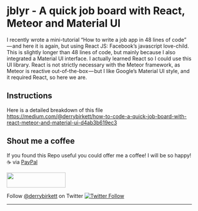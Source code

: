 # jblyr - A quick job board with React, Meteor and Material UI
I recently wrote a mini-tutorial “How to write a job app in 48 lines of code” — and here it is again, but using React JS: Facebook’s javascript love-child. This is slightly longer than 48 lines of code, but mainly because I also integrated a Material UI interface. I actually learned React so I could use this UI library. React is not strictly necessary with the Meteor framework, as Meteor is reactive out-of-the-box — but I like Google’s Material UI style, and it required React, so here we are.

## Instructions
Here is a detailed breakdown of this file
https://medium.com/@derrybirkett/how-to-code-a-quick-job-board-with-react-meteor-and-material-ui-d4ab3b619ec3

## Shout me a coffee
If you found this Repo useful you could offer me a coffee! I will be so happy! ☕️ via [PayPal](https://www.paypal.me/derrybirkett/5) 

<a href="https://www.paypal.me/derrybirkett/5">
  <img width="160" height="41" src="http://derrybirkett.com/wp-content/uploads/2018/03/paypal-badge.png" >
</a>

Follow [@derrybirkett](https://twitter.com/derrybirkett) on Twitter [![Twitter Follow](https://img.shields.io/twitter/follow/derrybirkett.svg?style=social&label=Follow)]()

---
